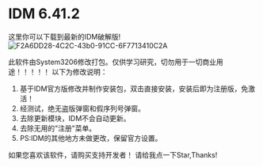 # IDM 6.41.2
这里你可以下载到最新的IDM破解版!
![F2A6DD28-4C2C-43b0-91CC-6F7713410C2A](https://user-images.githubusercontent.com/82938236/180700540-f05d0bf2-2a26-4797-a788-793546049da2.png)

此软件由System3206修改打包。仅供学习研究，切勿用于一切商业用途！！！！！
以下为修改说明：
1. 基于IDM官方版修改并制作安装包，双击直接安装，安装后即为注册版，免激活！
2. 经测试，绝无盗版弹窗和假序列号弹窗。
3. 去除更新模块，IDM不会自动更新。
4. 去除无用的"注册"菜单。
5. PS:IDM的其他地方未做更改，保留官方设置。

如果您喜欢该软件，请购买支持开发者！
请给我点一下Star,Thanks!

